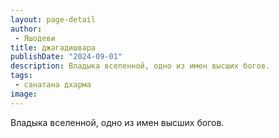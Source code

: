 ```yaml
---
layout: page-detail
author:
 - Яшодеви
title: джагадишвара
publishDate: "2024-09-01"
description: Владыка вселенной, одно из имен высших богов.
tags:
 - санатана дхарма
image: 
---
```


Владыка вселенной, одно из имен высших богов.

